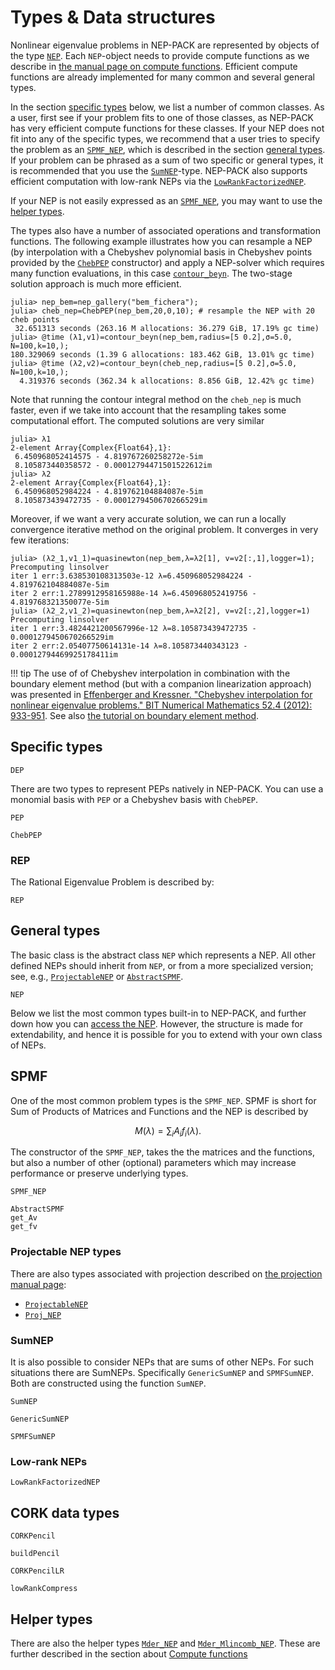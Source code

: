 # Types & Data structures

Nonlinear eigenvalue problems in NEP-PACK
are represented by objects of the type [`NEP`](@ref).
Each `NEP`-object needs to provide compute functions
as we describe in
[the manual page on compute functions](compute_functions.md).
Efficient compute functions are already implemented
for many common and several general types.

In the section [specific types](#Specific-types-1) below,
we list a number of common classes. As a user, first see
if your problem fits to one of those classes, as NEP-PACK has
very efficient compute functions for these classes.
If your NEP does not fit into any of the specific types, we recommend that
a user tries to specify the problem
as an [`SPMF_NEP`](@ref), which is described
in the section [general types](types.md#General-types-1).
If your problem can be phrased as a sum of two specific
or general types, it is recommended that you use the
[`SumNEP`](@ref)-type. NEP-PACK also supports efficient computation with
low-rank NEPs via the [`LowRankFactorizedNEP`](@ref).


If your NEP is not easily expressed as
an [`SPMF_NEP`](@ref), you may want to use the
[helper types](types.md#Helper-types-1).

The types also have a number of associated
operations and transformation functions.
The following example illustrates how
you can resample a NEP (by interpolation with
a Chebyshev polynomial basis in Chebyshev points
provided by the [`ChebPEP`](@ref) constructor)
and apply a NEP-solver which requires many function
evaluations, in this case [`contour_beyn`](@ref).
The two-stage solution approach is much more efficient.

```julia-repl
julia> nep_bem=nep_gallery("bem_fichera");
julia> cheb_nep=ChebPEP(nep_bem,20,0,10); # resample the NEP with 20 cheb points
 32.651313 seconds (263.16 M allocations: 36.279 GiB, 17.19% gc time)
julia> @time (λ1,v1)=contour_beyn(nep_bem,radius=[5 0.2],σ=5.0, N=100,k=10,);
180.329069 seconds (1.39 G allocations: 183.462 GiB, 13.01% gc time)
julia> @time (λ2,v2)=contour_beyn(cheb_nep,radius=[5 0.2],σ=5.0, N=100,k=10,);
  4.319376 seconds (362.34 k allocations: 8.856 GiB, 12.42% gc time)
```
Note that running the contour integral method on the
`cheb_nep` is much faster, even if we take into account that
the resampling takes some computational effort.
The computed solutions are very similar
```julia-repl
julia> λ1
2-element Array{Complex{Float64},1}:
 6.450968052414575 - 4.819767260258272e-5im
 8.105873440358572 - 0.00012794471501522612im
julia> λ2
2-element Array{Complex{Float64},1}:
 6.450968052984224 - 4.819762104884087e-5im
 8.105873439472735 - 0.0001279450670266529im
```
Moreover, if we want a very accurate solution, we can run a locally
convergence iterative method on the original problem.
It converges in very few iterations:
```julia-repl
julia> (λ2_1,v1_1)=quasinewton(nep_bem,λ=λ2[1], v=v2[:,1],logger=1);
Precomputing linsolver
iter 1 err:3.638530108313503e-12 λ=6.450968052984224 - 4.819762104884087e-5im
iter 2 err:1.2789912958165988e-14 λ=6.450968052419756 - 4.819768321350077e-5im
julia> (λ2_2,v1_2)=quasinewton(nep_bem,λ=λ2[2], v=v2[:,2],logger=1)
Precomputing linsolver
iter 1 err:3.4824421200567996e-12 λ=8.105873439472735 - 0.0001279450670266529im
iter 2 err:2.05407750614131e-14 λ=8.105873440343123 - 0.00012794469925178411im
```

!!! tip
    The use of of Chebyshev interpolation in combination with the boundary element method (but with a companion linearization approach) was presented in  [Effenberger and Kressner. "Chebyshev interpolation for nonlinear eigenvalue problems." BIT Numerical Mathematics 52.4 (2012): 933-951](https://doi.org/10.1007/s10543-012-0381-5). See also [the tutorial on boundary element method](bemtutorial.md).


## Specific types


```@docs
DEP
```

There are two types to represent PEPs natively in
NEP-PACK. You can use a monomial basis with
`PEP` or a Chebyshev basis with `ChebPEP`.

```@docs
PEP
```
```@docs
ChebPEP
```

### REP
The Rational Eigenvalue Problem is described by:

```@docs
REP
```


## General types
The basic class is the abstract class `NEP` which represents
a NEP. All other defined NEPs should inherit from `NEP`, or from a more
specialized version; see, e.g., [`ProjectableNEP`](transformations.md#NonlinearEigenproblems.NEPTypes.ProjectableNEP) or [`AbstractSPMF`](types.md#NonlinearEigenproblems.NEPTypes.AbstractSPMF).

```@docs
NEP
```


Below we list the most common types built-in to NEP-PACK, and further down how you can [access the NEP](types.md#accessNEP).
However, the structure is made for extendability, and hence it is possible for you to extend with your own class of NEPs.

## SPMF

One of the most common problem types is the `SPMF_NEP`.
SPMF is short for Sum of Products of Matrices and Functions and the NEP is described by
```math
M(λ) = \sum_{i} A_i f_i(λ).
```
The constructor of the `SPMF_NEP`, takes the
the matrices and the functions, but also a number of other (optional) parameters
which may increase performance or preserve underlying types.


```@docs
SPMF_NEP
```

```@docs
AbstractSPMF
get_Av
get_fv
```

### Projectable NEP types

There are also types associated with projection described on  [the projection manual page](innersolvers.md):
* [`ProjectableNEP`](@ref)
* [`Proj_NEP`](@ref)

### SumNEP
It is also possible to consider NEPs that are sums of other NEPs.
For such situations there are SumNEPs. Specifically `GenericSumNEP` and `SPMFSumNEP`. Both are constructed using
the function `SumNEP`.

```@docs
SumNEP
```
```@docs
GenericSumNEP
```
```@docs
SPMFSumNEP
```

### Low-rank NEPs

```@docs
LowRankFactorizedNEP
```
## CORK data types

```@docs
CORKPencil
```

```@docs
buildPencil
```
```@docs
CORKPencilLR
```

```@docs
lowRankCompress
```




## Helper types
There are also the helper types [`Mder_NEP`](@ref) and
[`Mder_Mlincomb_NEP`](@ref). These are further described in
the section about [Compute functions](compute_functions.md)
